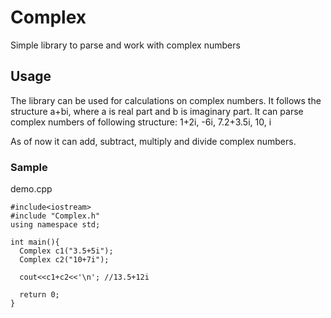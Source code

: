 # Complex
Simple library to parse and work with complex numbers

## Usage
The library can be used for calculations on complex numbers. It follows the structure a+bi, where a is real part and b is imaginary part.
It can parse complex numbers of following structure:
1+2i, -6i, 7.2+3.5i, 10, i

As of now it can add, subtract, multiply and divide complex numbers.

### Sample
demo.cpp
```
#include<iostream>
#include "Complex.h"
using namespace std;

int main(){
  Complex c1("3.5+5i");
  Complex c2("10+7i");
  
  cout<<c1+c2<<'\n'; //13.5+12i
  
  return 0;
}
```
